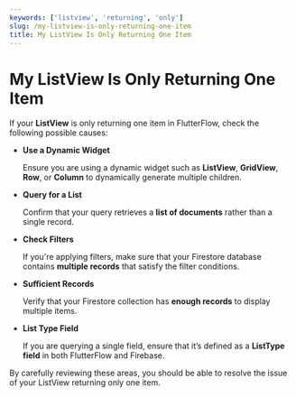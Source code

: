 ```yaml
---
keywords: ['listview', 'returning', 'only']
slug: /my-listview-is-only-returning-one-item
title: My ListView Is Only Returning One Item
---
```

# My ListView Is Only Returning One Item

If your **ListView** is only returning one item in FlutterFlow, check the following possible causes:

- **Use a Dynamic Widget**

    Ensure you are using a dynamic widget such as **ListView**, **GridView**, **Row**, or **Column** to dynamically generate multiple children.

- **Query for a List**

    Confirm that your query retrieves a **list of documents** rather than a single record.

- **Check Filters**

    If you're applying filters, make sure that your Firestore database contains **multiple records** that satisfy the filter conditions.

- **Sufficient Records**

    Verify that your Firestore collection has **enough records** to display multiple items.

- **List Type Field**

    If you are querying a single field, ensure that it’s defined as a **ListType field** in both FlutterFlow and Firebase.

By carefully reviewing these areas, you should be able to resolve the issue of your ListView returning only one item.
